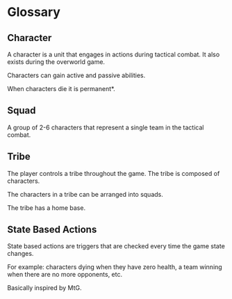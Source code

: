 Glossary
========

Character
---------

A character is a unit that engages in actions during tactical combat. It also
exists during the overworld game.

Characters can gain active and passive abilities.

When characters die it is permanent*.

Squad
-----

A group of 2-6 characters that represent a single team in the tactical combat.

Tribe
-----

The player controls a tribe throughout the game. The tribe is composed of characters.

The characters in a tribe can be arranged into squads.

The tribe has a home base.

State Based Actions
-------------------

State based actions are triggers that are checked every time the game state changes.

For example: characters dying when they have zero health, a team winning when
there are no more opponents, etc.

Basically inspired by MtG.
